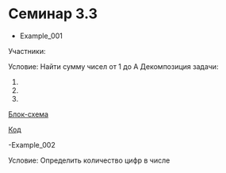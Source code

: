 # Семинар 3.3
- Example_001

Участники:

Условие:
Найти сумму чисел от 1 до А
Декомпозиция задачи:

1.
2.
3.

[Блок-схема](Example_001/diagram.drawio.png)

[Код](Example_001/Program.cs)

 -Example_002

Условие:
Определить количество цифр в числе

